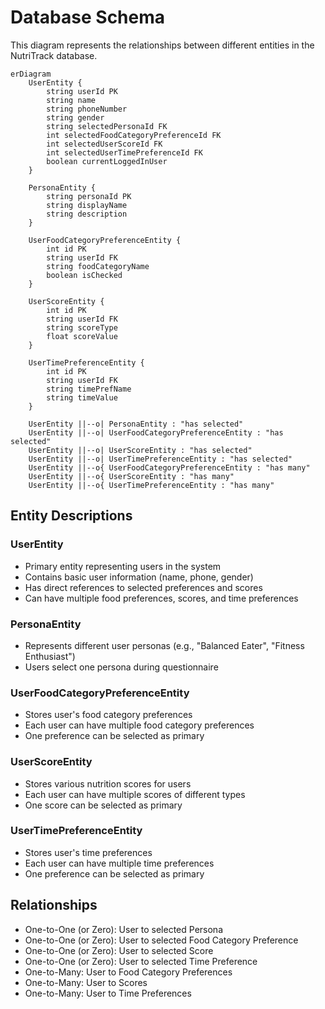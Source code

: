 # Database Schema

This diagram represents the relationships between different entities in the NutriTrack database.

```mermaid
erDiagram
    UserEntity {
        string userId PK
        string name
        string phoneNumber
        string gender
        string selectedPersonaId FK
        int selectedFoodCategoryPreferenceId FK
        int selectedUserScoreId FK
        int selectedUserTimePreferenceId FK
        boolean currentLoggedInUser
    }

    PersonaEntity {
        string personaId PK
        string displayName
        string description
    }

    UserFoodCategoryPreferenceEntity {
        int id PK
        string userId FK
        string foodCategoryName
        boolean isChecked
    }

    UserScoreEntity {
        int id PK
        string userId FK
        string scoreType
        float scoreValue
    }

    UserTimePreferenceEntity {
        int id PK
        string userId FK
        string timePrefName
        string timeValue
    }

    UserEntity ||--o| PersonaEntity : "has selected"
    UserEntity ||--o| UserFoodCategoryPreferenceEntity : "has selected"
    UserEntity ||--o| UserScoreEntity : "has selected"
    UserEntity ||--o| UserTimePreferenceEntity : "has selected"
    UserEntity ||--o{ UserFoodCategoryPreferenceEntity : "has many"
    UserEntity ||--o{ UserScoreEntity : "has many"
    UserEntity ||--o{ UserTimePreferenceEntity : "has many"
```

## Entity Descriptions

### UserEntity
- Primary entity representing users in the system
- Contains basic user information (name, phone, gender)
- Has direct references to selected preferences and scores
- Can have multiple food preferences, scores, and time preferences

### PersonaEntity
- Represents different user personas (e.g., "Balanced Eater", "Fitness Enthusiast")
- Users select one persona during questionnaire

### UserFoodCategoryPreferenceEntity
- Stores user's food category preferences
- Each user can have multiple food category preferences
- One preference can be selected as primary

### UserScoreEntity
- Stores various nutrition scores for users
- Each user can have multiple scores of different types
- One score can be selected as primary

### UserTimePreferenceEntity
- Stores user's time preferences
- Each user can have multiple time preferences
- One preference can be selected as primary

## Relationships
- One-to-One (or Zero): User to selected Persona
- One-to-One (or Zero): User to selected Food Category Preference
- One-to-One (or Zero): User to selected Score
- One-to-One (or Zero): User to selected Time Preference
- One-to-Many: User to Food Category Preferences
- One-to-Many: User to Scores
- One-to-Many: User to Time Preferences 